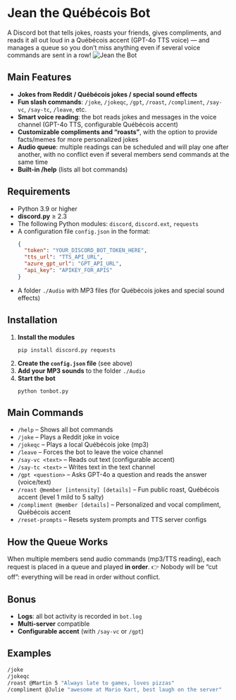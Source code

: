 # Jean the Québécois Bot
A Discord bot that tells jokes, roasts your friends, gives compliments, and reads it all out loud in a Québécois accent (GPT-4o TTS voice) — and manages a queue so you don’t miss anything even if several voice commands are sent in a row!
![Jean the Bot](https://emoji.gg/assets/emoji/8170-laugh-emoji.png)
## Main Features
- **Jokes from Reddit / Québécois jokes / special sound effects**
- **Fun slash commands**: `/joke`, `/jokeqc`, `/gpt`, `/roast`, `/compliment`, `/say-vc`, `/say-tc`, `/leave`, etc.
- **Smart voice reading**: the bot reads jokes and messages in the voice channel (GPT-4o TTS, configurable Québécois accent)
- **Customizable compliments and “roasts”**, with the option to provide facts/memes for more personalized jokes
- **Audio queue**: multiple readings can be scheduled and will play one after another, with no conflict even if several members send commands at the same time
- **Built-in /help** (lists all bot commands)
## Requirements
- Python 3.9 or higher
- **discord.py** ≥ 2.3
- The following Python modules: `discord`, `discord.ext`, `requests`
- A configuration file `config.json` in the format:
    ```json
    {
      "token": "YOUR_DISCORD_BOT_TOKEN_HERE",
      "tts_url": "TTS_API_URL",
      "azure_gpt_url": "GPT_API_URL",
      "api_key": "APIKEY_FOR_APIS"
    }
    ```
- A folder `./Audio` with MP3 files (for Québécois jokes and special sound effects)
## Installation
1. **Install the modules**
    ```
    pip install discord.py requests
    ```
2. **Create the `config.json` file** (see above)
3. **Add your MP3 sounds** to the folder `./Audio`
4. **Start the bot**
    ```
    python tonbot.py
    ```
## Main Commands
- `/help` – Shows all bot commands
- `/joke` – Plays a Reddit joke in voice
- `/jokeqc` – Plays a local Québécois joke (mp3)
- `/leave` – Forces the bot to leave the voice channel
- `/say-vc <text>` – Reads out text (configurable accent)
- `/say-tc <text>` – Writes text in the text channel
- `/gpt <question>` – Asks GPT-4o a question and reads the answer (voice/text)
- `/roast @member [intensity] [details]` – Fun public roast, Québécois accent (level 1 mild to 5 salty)
- `/compliment @member [details]` – Personalized and vocal compliment, Québécois accent
- `/reset-prompts` – Resets system prompts and TTS server configs
## How the Queue Works
When multiple members send audio commands (mp3/TTS reading), each request is placed in a queue and played **in order**.
👉 Nobody will be “cut off”: everything will be read in order without conflict.
## Bonus
- **Logs**: all bot activity is recorded in `bot.log`
- **Multi-server** compatible
- **Configurable accent** (with `/say-vc` or `/gpt`)
## Examples
```bash
/joke
/jokeqc
/roast @Martin 5 "Always late to games, loves pizzas"
/compliment @Julie "awesome at Mario Kart, best laugh on the server"
```